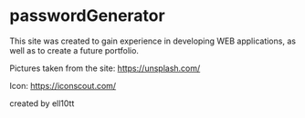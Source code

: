 # passwordGenerator

This site was created to gain experience in developing WEB applications, as well as to create a future portfolio.

Pictures taken from the site: https://unsplash.com/

Icon: https://iconscout.com/

created by ell10tt
